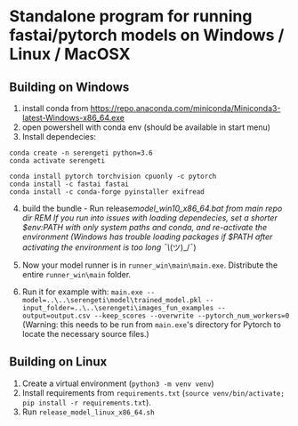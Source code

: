 # Standalone program for running fastai/pytorch models on Windows / Linux / MacOSX

## Building on Windows

1. install conda from https://repo.anaconda.com/miniconda/Miniconda3-latest-Windows-x86_64.exe
2. open powershell with conda env (should be available in start menu)
3. Install dependecies:

```
conda create -n serengeti python=3.6
conda activate serengeti

conda install pytorch torchvision cpuonly -c pytorch
conda install -c fastai fastai
conda install -c conda-forge pyinstaller exifread
```

4. build the bundle - Run release*model_win10_x86_64.bat from main repo dir
   REM If you run into issues with loading dependecies, set a shorter $env:PATH with only system paths and conda, and re-activate the environment (Windows has trouble loading packages if $PATH after activating the environment is too long ¯\\*(ツ)\_/¯)

5. Now your model runner is in `runner_win\main\main.exe`. Distribute the entire `runner_win\main` folder.

6. Run it for example with: `main.exe --model=..\..\serengeti\model\trained_model.pkl --input_folder=..\..\serengeti\images_fun_examples --output=output.csv --keep_scores --overwrite --pytorch_num_workers=0`
   (Warning: this needs to be run from `main.exe`'s directory for Pytorch to locate the necessary source files.)

## Building on Linux

1. Create a virtual environment (`python3 -m venv venv`)
2. Install requirements from `requirements.txt` (`source venv/bin/activate; pip install -r requirements.txt`).
3. Run `release_model_linux_x86_64.sh`

